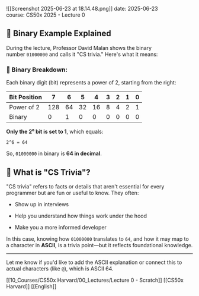 ![[Screenshot 2025-06-23 at 18.14.48.png]]
date: 2025-06-23  
course: CS50x 2025 - Lecture 0

## 🧠 Binary Example Explained

During the lecture, Professor David Malan shows the binary number `01000000` and calls it "CS trivia." Here's what it means:

### 🧮 Binary Breakdown:

Each binary digit (bit) represents a power of 2, starting from the right:

|Bit Position|7|6|5|4|3|2|1|0|
|---|---|---|---|---|---|---|---|---|
|Power of 2|128|64|32|16|8|4|2|1|
|Binary|0|1|0|0|0|0|0|0|

**Only the 2⁶ bit is set to 1**, which equals:

```
2^6 = 64
```

So, `01000000` in binary is **64 in decimal**.

## 🤔 What is "CS Trivia"?

"CS trivia" refers to facts or details that aren't essential for every programmer but are fun or useful to know. They often:

- Show up in interviews
    
- Help you understand how things work under the hood
    
- Make you a more informed developer
    

In this case, knowing how `01000000` translates to `64`, and how it may map to a character in **ASCII**, is a trivia point—but it reflects foundational knowledge.

---

Let me know if you'd like to add the ASCII explanation or connect this to actual characters (like `@`), which is ASCII 64.

[[10_Courses/CS50x Harvard/00_Lectures/Lecture 0 - Scratch]]
[[CS50x Harvard]]
[[English]]